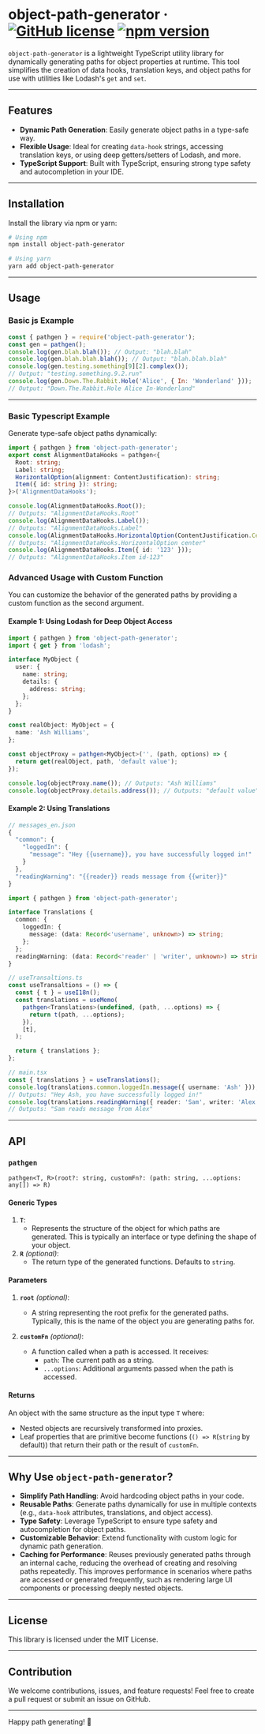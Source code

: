 # object-path-generator &middot; [![GitHub license](https://img.shields.io/badge/license-MIT-blue.svg)](https://github.com/varzager/object-path-generator/blob/main/LICENSE) [![npm version](https://img.shields.io/npm/v/object-path-generator.svg?style=flat)](https://www.npmjs.com/package/object-path-generator)

`object-path-generator` is a lightweight TypeScript utility library for dynamically generating paths for object properties at runtime. This tool simplifies the creation of data hooks, translation keys, and object paths for use with utilities like Lodash's `get` and `set`.

---

## Features

- **Dynamic Path Generation**: Easily generate object paths in a type-safe way.
- **Flexible Usage**: Ideal for creating `data-hook` strings, accessing translation keys, or using deep getters/setters of Lodash, and more.
- **TypeScript Support**: Built with TypeScript, ensuring strong type safety and autocompletion in your IDE.

---

## Installation

Install the library via npm or yarn:

```bash
# Using npm
npm install object-path-generator

# Using yarn
yarn add object-path-generator
```

---

## Usage

### Basic js Example

```js
const { pathgen } = require('object-path-generator');
const gen = pathgen();
console.log(gen.blah.blah()); // Output: "blah.blah"
console.log(gen.blah.blah.blah()); // Output: "blah.blah.blah"
console.log(gen.testing.something[9][2].complex());
// Output: "testing.something.9.2.run"
console.log(gen.Down.The.Rabbit.Hole('Alice', { In: 'Wonderland' }));
// Output: "Down.The.Rabbit.Hole Alice In-Wonderland"
```

---

### Basic Typescript Example

Generate type-safe object paths dynamically:

```ts
import { pathgen } from 'object-path-generator';
export const AlignmentDataHooks = pathgen<{
  Root: string;
  Label: string;
  HorizontalOption(alignment: ContentJustification): string;
  Item({ id: string }): string;
}>('AlignmentDataHooks');

console.log(AlignmentDataHooks.Root());
// Outputs: "AlignmentDataHooks.Root"
console.log(AlignmentDataHooks.Label());
// Outputs: "AlignmentDataHooks.Label"
console.log(AlignmentDataHooks.HorizontalOption(ContentJustification.Center));
// Outputs: "AlignmentDataHooks.HorizontalOption center"
console.log(AlignmentDataHooks.Item({ id: '123' }));
// Outputs: "AlignmentDataHooks.Item id-123"
```

### Advanced Usage with Custom Function

You can customize the behavior of the generated paths by providing a custom function as the second argument.

#### Example 1: Using Lodash for Deep Object Access

```ts
import { pathgen } from 'object-path-generator';
import { get } from 'lodash';

interface MyObject {
  user: {
    name: string;
    details: {
      address: string;
    };
  };
}

const realObject: MyObject = {
  name: 'Ash Williams',
};

const objectProxy = pathgen<MyObject>('', (path, options) => {
  return get(realObject, path, 'default value');
});

console.log(objectProxy.name()); // Outputs: "Ash Williams"
console.log(objectProxy.details.address()); // Outputs: "default value"
```

#### Example 2: Using Translations

```js
// messages_en.json
{
  "common": {
    "loggedIn": {
      "message": "Hey {{username}}, you have successfully logged in!"
    }
  },
  "readingWarning": "{{reader}} reads message from {{writer}}"
}
```

```ts
import { pathgen } from 'object-path-generator';

interface Translations {
  common: {
    loggedIn: {
      message: (data: Record<'username', unknown>) => string;
    };
  };
  readingWarning: (data: Record<'reader' | 'writer', unknown>) => string;
}

// useTransaltions.ts
const useTransaltions = () => {
  const { t } = useI18n();
  const translations = useMemo(
    pathgen<Translations>(undefined, (path, ...options) => {
      return t(path, ...options);
    }),
    [t],
  );

  return { translations };
};

// main.tsx
const { translations } = useTranslations();
console.log(translations.common.loggedIn.message({ username: 'Ash' }));
// Outputs: "Hey Ash, you have successfully logged in!"
console.log(translations.readingWarning({ reader: 'Sam', writer: 'Alex' }));
// Outputs: "Sam reads message from Alex"
```

---

## API

### `pathgen`

`pathgen<T, R>(root?: string, customFn?: (path: string, ...options: any[]) => R)`

#### Generic Types

1. **`T`**:
   - Represents the structure of the object for which paths are generated. This is typically an interface or type defining the shape of your object.
2. **`R`** _(optional)_:
   - The return type of the generated functions. Defaults to `string`.

#### Parameters

1. **`root`** _(optional)_:

   - A string representing the root prefix for the generated paths. Typically, this is the name of the object you are generating paths for.

2. **`customFn`** _(optional)_:
   - A function called when a path is accessed. It receives:
     - `path`: The current path as a string.
     - `...options`: Additional arguments passed when the path is accessed.

#### Returns

An object with the same structure as the input type `T` where:

- Nested objects are recursively transformed into proxies.
- Leaf properties that are primitive become functions (`() => R`(`string` by default)) that return their path or the result of `customFn`.

---

## Why Use `object-path-generator`?

- **Simplify Path Handling**: Avoid hardcoding object paths in your code.
- **Reusable Paths**: Generate paths dynamically for use in multiple contexts (e.g., `data-hook` attributes, translations, and object access).
- **Type Safety**: Leverage TypeScript to ensure type safety and autocompletion for object paths.
- **Customizable Behavior**: Extend functionality with custom logic for dynamic path generation.
- **Caching for Performance**: Reuses previously generated paths through an internal cache, reducing the overhead of creating and resolving paths repeatedly. This improves performance in scenarios where paths are accessed or generated frequently, such as rendering large UI components or processing deeply nested objects.

---

## License

This library is licensed under the MIT License.

---

## Contribution

We welcome contributions, issues, and feature requests! Feel free to create a pull request or submit an issue on GitHub.

---

Happy path generating! 🚀
